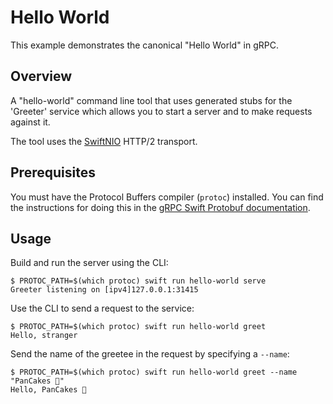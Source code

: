 # Hello World

This example demonstrates the canonical "Hello World" in gRPC.

## Overview

A "hello-world" command line tool that uses generated stubs for the 'Greeter'
service which allows you to start a server and to make requests against it.

The tool uses the [SwiftNIO](https://github.com/grpc/grpc-swift-nio-transport)
HTTP/2 transport.

## Prerequisites

You must have the Protocol Buffers compiler (`protoc`) installed. You can find
the instructions for doing this in the [gRPC Swift Protobuf documentation][0].

## Usage

Build and run the server using the CLI:

```console
$ PROTOC_PATH=$(which protoc) swift run hello-world serve
Greeter listening on [ipv4]127.0.0.1:31415
```

Use the CLI to send a request to the service:

```console
$ PROTOC_PATH=$(which protoc) swift run hello-world greet
Hello, stranger
```

Send the name of the greetee in the request by specifying a `--name`:

```console
$ PROTOC_PATH=$(which protoc) swift run hello-world greet --name "PanCakes 🐶"
Hello, PanCakes 🐶
```

[0]: https://swiftpackageindex.com/grpc/grpc-swift-protobuf/documentation/grpcprotobuf/installing-protoc
